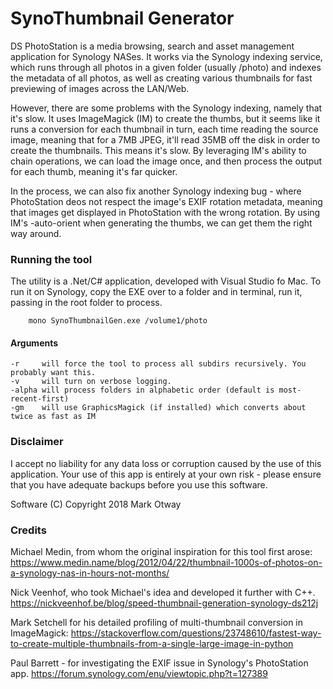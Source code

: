 # SynoThumbnail Generator
DS PhotoStation is a media browsing, search and asset management application for Synology NASes.
It works via the Synology indexing service, which runs through all photos in a given folder
(usually /photo) and indexes the metadata of all photos, as well as creating various thumbnails
for fast previewing of images across the LAN/Web.

However, there are some problems with the Synology indexing, namely that it's slow. It uses
ImageMagick (IM) to create the thumbs, but it seems like it runs a conversion for each thumbnail in
turn, each time reading the source image, meaning that for a 7MB JPEG, it'll read 35MB off the
disk in order to create the thumbnails. This means it's slow. By leveraging IM's ability to chain
operations, we can load the image once, and then process the output for each thumb, meaning it's
far quicker. 

In the process, we can also fix another Synology indexing bug - where PhotoStation deos not
respect the image's EXIF rotation metadata, meaning that images get displayed in PhotoStation 
with the wrong rotation. By using IM's -auto-orient when generating the thumbs, we can get
them the right way around. 

### Running the tool

The utility is a .Net/C# application, developed with Visual Studio fo Mac. To run it on Synology, copy
the EXE over to a folder and in terminal, run it, passing in the root folder to process.

```
    mono SynoThumbnailGen.exe /volume1/photo 
```

#### Arguments

```
-r     will force the tool to process all subdirs recursively. You probably want this. 
-v     will turn on verbose logging.
-alpha will process folders in alphabetic order (default is most-recent-first)
-gm    will use GraphicsMagick (if installed) which converts about twice as fast as IM
```
### Disclaimer

I accept no liability for any data loss or corruption caused by the use of this application. Your 
use of this app is entirely at your own risk - please ensure that you have adequate backups before
you use this software.

Software (C) Copyright 2018 Mark Otway

### Credits

Michael Medin, from whom the original inspiration for this tool first arose:
https://www.medin.name/blog/2012/04/22/thumbnail-1000s-of-photos-on-a-synology-nas-in-hours-not-months/

Nick Veenhof, who took Michael's idea and developed it further with C++.
https://nickveenhof.be/blog/speed-thumbnail-generation-synology-ds212j

Mark Setchell for his detailed profiling of multi-thumbnail conversion in ImageMagick: https://stackoverflow.com/questions/23748610/fastest-way-to-create-multiple-thumbnails-from-a-single-large-image-in-python

Paul Barrett - for investigating the EXIF issue in Synology's PhotoStation app.
https://forum.synology.com/enu/viewtopic.php?t=127389

